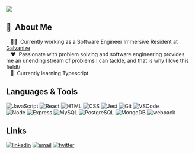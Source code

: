 ![](https://raw.githubusercontent.com/allen-alejandro/allen-alejandro/master/intro.gif)

## :space_invader: &nbsp;About Me

&nbsp;&nbsp;&nbsp;:technologist: &nbsp;Currently working as a Software Engineer Immersive Resident at [Galvanize](https://www.galvanize.com/)<br />
&nbsp;&nbsp;&nbsp;:heart: &nbsp;Passionate with problem solving and software engineering provides me an unending stream of problems I can tackle, and that is why I love this field!/<br />
&nbsp;&nbsp;&nbsp;:seedling: &nbsp;Currently learning Typescript

## Languages & Tools

![JavaScript](https://img.shields.io/badge/JavaScript%20-%23323330.svg?&style=flat-square&logo=javascript&logoColor=%23F7DF1E)
![React](https://img.shields.io/badge/React%20-%2320232a.svg?&style=flat-square&logo=react&logoColor=%2361DAFB)
![HTML](https://img.shields.io/badge/HTML5%20-%23E34F26.svg?&style=flat-square&logo=html5&logoColor=white)
![CSS](https://img.shields.io/badge/CSS3%20-%231572B6.svg?&style=flat-square&logo=css3&logoColor=white)
![Jest](https://img.shields.io/badge/Jest%20-%23C21325.svg?&style=flat-square&logo=Jest&logoColor=white)
![Git](https://img.shields.io/badge/Git%20-%23F05033.svg?&style=flat-square&logo=git&logoColor=white)
![VSCode](https://img.shields.io/badge/VS%20Code%20-%23007ACC.svg?&style=flat-square&logo=visual-studio-code&logoColor=white) <br />
![Node](https://img.shields.io/badge/Node.js%20-%2343853D.svg?&style=flat-square&logo=node.js&logoColor=white)
![Express](https://img.shields.io/badge/Express%20-%23404d59.svg?&style=flat-square)
![MySQL](https://img.shields.io/badge/MySQL-%2300f.svg?&style=flat-square&logo=mysql&logoColor=white)
![PostgreSQL](https://img.shields.io/badge/PostgreSQL-%23316192.svg?&style=flat-square&logo=postgresql&logoColor=white)
![MongoDB](https://img.shields.io/badge/MongoDB-%234ea94b.svg?&style=flat-square&logo=mongodb&logoColor=white)
![webpack](https://img.shields.io/badge/webpack%20-%238DD6F9.svg?&style=flat-square&logo=webpack&logoColor=black)

## Links
<p align="left">
  <a href="https://www.linkedin.com/in/allen-alejandro"><img src="https://img.icons8.com/color/96/000000/linkedin.png" alt="linkedin"/></a>
  <a href="mailto:allenalejandro3@gmail.com"><img src="https://img.icons8.com/color/96/000000/gmail.png" alt="email"/></a>
  <a href="https://twitter.com/allen_codes"><img src="https://img.icons8.com/color/96/000000/twitter-squared.png" alt="twitter"/></a>
</p>
